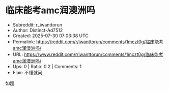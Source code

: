 # 临床能考amc润澳洲吗

- Subreddit: r_iwanttorun
- Author: Distinct-Ad7512
- Created: 2025-07-30 07:03:38 UTC
- Permalink: https://reddit.com/r/iwanttorun/comments/1mczt0g/临床能考amc润澳洲吗/
- URL: https://www.reddit.com/r/iwanttorun/comments/1mczt0g/临床能考amc润澳洲吗/
- Ups: 0 | Ratio: 0.2 | Comments: 1
- Flair: 不懂就问


如题

